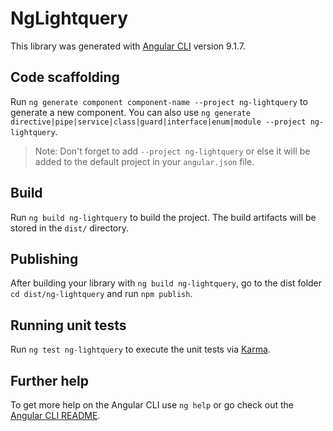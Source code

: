 # NgLightquery

This library was generated with [Angular CLI](https://github.com/angular/angular-cli) version 9.1.7.

## Code scaffolding

Run `ng generate component component-name --project ng-lightquery` to generate a new component. You can also use `ng generate directive|pipe|service|class|guard|interface|enum|module --project ng-lightquery`.
> Note: Don't forget to add `--project ng-lightquery` or else it will be added to the default project in your `angular.json` file. 

## Build

Run `ng build ng-lightquery` to build the project. The build artifacts will be stored in the `dist/` directory.

## Publishing

After building your library with `ng build ng-lightquery`, go to the dist folder `cd dist/ng-lightquery` and run `npm publish`.

## Running unit tests

Run `ng test ng-lightquery` to execute the unit tests via [Karma](https://karma-runner.github.io).

## Further help

To get more help on the Angular CLI use `ng help` or go check out the [Angular CLI README](https://github.com/angular/angular-cli/blob/master/README.md).
